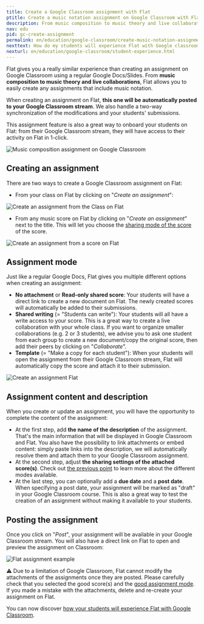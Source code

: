 ```yaml
---
title: Create a Google Classroom assignment with Flat
ptitle: Create a music notation assignment on Google Classroom with Flat
description: From music composition to music theory and live collaborations, Flat is your best option to create music notation assignments
nav: edu
pid: gc-create-assignment
permalink: en/education/google-classroom/create-music-notation-assignment.html
nexttext: How do my students will experience Flat with Google classroom?
nexturl: en/education/google-classroom/student-experience.html
---
```


Flat gives you a really similar experience than creating an assignment on Google Classroom using a regular Google Docs/Slides. From **music composition to music theory and live collaborations**, Flat allows you to easily create any assignments that include music notation.

When creating an assignment on Flat, **this one will be automatically posted to your Google Classroom stream**. We also handle a two-way synchronization of the modifications and your students' submissions.

This assignment feature is also a great way to onboard your students on Flat: from their Google Classroom stream, they will have access to their activity on Flat in 1-click.

![Music composition assignment on Google Classroom](/help/assets/img/edu/gc-stream-student.png?0)

## Creating an assignment

There are two ways to create a Google Classroom assignment on Flat:

* From your class on Flat by clicking on "*Create an assignment*":

![Create an assignment from the Class on Flat](/help/assets/img/edu/gc-class-new-assignment.png?0)

* From any music score on Flat by clicking on "*Create an assignment*" next to the title. This will let you choose the [sharing mode of the score](#assignments-mode) of the score.

![Create an assignment from a score on Flat](/help/assets/img/edu/gc-score-new-assignment.png?0)

## Assignment mode

Just like a regular Google Docs, Flat gives you multiple different options when creating an assignment:

* **No attachment** or **Read-only shared score**: Your students will have a direct link to create a new document on Flat. The newly created scores will automatically be added to their submissions.
* **Shared writing** (= "Students can write"): Your students will all have a write access to your score. This is a great way to create a live collaboration with your whole class. If you want to organize smaller collaborations (e.g. 2 or 3 students), we advise you to ask one student from each group to create a new document/copy the original score, then add their peers by clicking on "*Collaborate*".
* **Template** (= "Make a copy for each student"): When your students will open the assignment from their Google Classroom stream, Flat will automatically copy the score and attach it to their submission.

![Create an assignment Flat](/help/assets/img/edu/editor-new-assignment.png?0)

## Assignment content and description

When you create or update an assignment, you will have the opportunity to complete the content of the assignment:

* At the first step, add **the name of the description** of the assignment. That's the main information that will be displayed in Google Classroom and Flat. You also have the possibility to link attachments or embed content: simply paste links into the description, we will automatically resolve them and attach them to your Google Classroom assignment.
* At the second step, adjust **the sharing settings of the attached score(s)**. Check out [the previous point](#assignment-mode) to learn more about the different modes available.
* At the last step, you can optionally add a **due date** and a **post date**. When specifying a post date, your assignment will be marked as "draft" in your Google Classroom course. This is also a great way to test the creation of an assignment without making it available to your students.

## Posting the assignment

Once you click on "*Post*", your assignment will be available in your Google Classroom stream. You will also have a direct link on Flat to open and preview the assignment on Classroom:

![Flat assignment example](/help/assets/img/edu/stream-assignment-gc.png?0)

⚠️ Due to a limitation of Google Classroom, Flat cannot modify the attachments of the assignments once they are posted. Please carefully check that you selected the good score(s) and the [good assignment mode](#assignment-mode). If you made a mistake with the attachments, delete and re-create your assignment on Flat.

You can now discover [how your students will experience Flat with Google Classroom](/help/en/education/google-classroom/student-experience.html).
